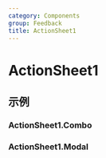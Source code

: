 ```yaml
---
category: Components
group: Feedback
title: ActionSheet1
---
```


# ActionSheet1

## 示例

### ActionSheet1.Combo

<code src="./demos/Combo/index.jsx"></code>

### ActionSheet1.Modal

<code src="./demos/Modal/index.jsx"></code>
